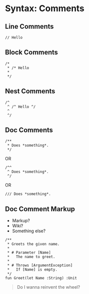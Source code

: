 # Syntax: Comments

## Line Comments
~~~
// Hello
~~~

## Block Comments
~~~
/*
 * /* Hello
 *
 */
~~~

## Nest Comments
~~~
/^
 ^ /^ Hello ^/
 ^
 ^/
~~~

## Doc Comments
~~~
/**
 * Does *something*.
 */
~~~
OR
~~~
/^^
 ^ Does *something*.
 ^/
~~~
OR
~~~
/// Does *something*.
~~~

## Doc Comment Markup
* Markup?
* Wiki?
* Something else?

~~~
/**
 * Greets the given name.
 *
 * # Parameter [Name]
 *   The name to greet.
 *
 * # Throws [ArgumentException]
 *   If [Name] is empty.
 */
fun Greet(let Name :String) :Unit
~~~

> Do I wanna reinvent the wheel?




